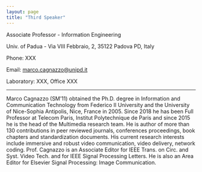 ```yaml
---
layout: page
title: "Third Speaker"
---
```


Associate Professor - Information Engineering

Univ. of Padua - Via VIII Febbraio, 2, 35122 Padova PD, Italy

Phone: XXX

Email: <a href="mailto:marco.cagnazzo@unipd.it">marco.cagnazzo@unipd.it</a>

Laboratory: XXX, Office XXX

---

Marco Cagnazzo (SM’11) obtained the Ph.D. degree in Information and Communication Technology from Federico II University and the University of Nice-Sophia Antipolis, Nice, France in 2005. Since 2018 he has been Full Professor at Telecom Paris, Institut Polytechnique de Paris and since 2015 he is the head of the Multimedia research team. He is author of more than 130 contributions in peer reviewed journals, conferences proceedings, book chapters and standardization documents. His current research interests include immersive and robust video communication, video delivery, network coding. Prof. Cagnazzo is an Associate Editor for IEEE Trans. on Circ. and Syst. Video Tech. and for IEEE Signal Processing Letters. He is also an Area Editor for Elsevier Signal Processing: Image Communication.
